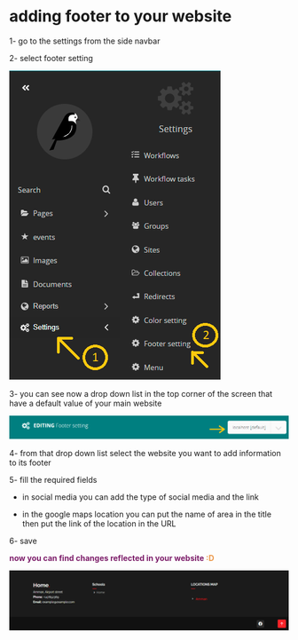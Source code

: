 # adding footer to your website 

1- go to the settings from the side navbar 

2- select footer setting 

![site footer settings](../images/footer/footer_settings.png)

3- you can see now a drop down list in the top corner of the screen that have a default value of your main website

![site domain drop down list](../images/footer/sitedomain_footer.PNG)

4- from that drop down list select the website you want to add information to its footer

5- fill the required fields 

- in social media you can add the type of social media and the link 
    
- in the google maps location you can put the name of area in the title then put the link of the location in the URL

6- save 

<p style='color:#7D1E6A;font-weight:bold;'>now you can find changes reflected in your website <span style='color:#EC994B'>:D</span> </p>

![footer example](../images/footer/footer_example.PNG)